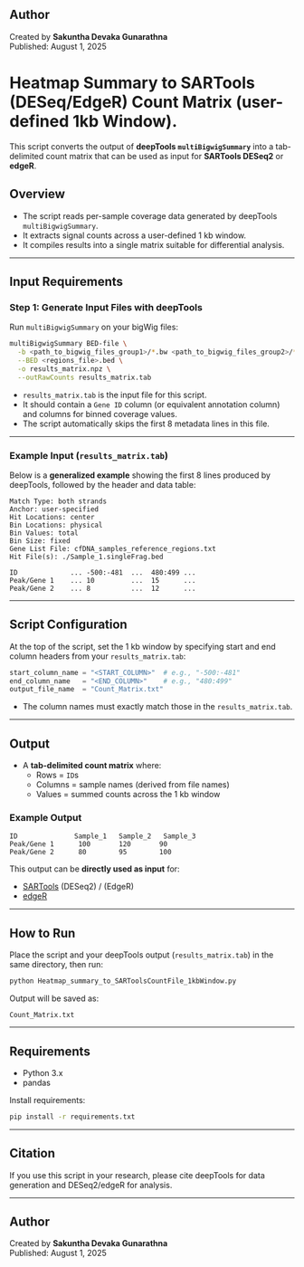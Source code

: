 ## Author
Created by **Sakuntha Devaka Gunarathna**  
Published: August 1, 2025

# Heatmap Summary to SARTools (DESeq/EdgeR) Count Matrix (user-defined 1kb Window).

This script converts the output of **deepTools `multiBigwigSummary`** into a tab-delimited count matrix 
that can be used as input for **SARTools DESeq2** or **edgeR**.

## Overview

- The script reads per-sample coverage data generated by deepTools `multiBigwigSummary`.
- It extracts signal counts across a user-defined 1 kb window.
- It compiles results into a single matrix suitable for differential analysis.

---

## Input Requirements

### Step 1: Generate Input Files with deepTools

Run `multiBigwigSummary` on your bigWig files:

```bash
multiBigwigSummary BED-file \
  -b <path_to_bigwig_files_group1>/*.bw <path_to_bigwig_files_group2>/*.bw ... \
  --BED <regions_file>.bed \
  -o results_matrix.npz \
  --outRawCounts results_matrix.tab
```

- `results_matrix.tab` is the input file for this script.
- It should contain a `Gene ID` column (or equivalent annotation column) and columns for binned coverage values.
- The script automatically skips the first 8 metadata lines in this file.

---

### Example Input (`results_matrix.tab`)

Below is a **generalized example** showing the first 8 lines produced by deepTools, followed by the header and data table:

```
Match Type: both strands
Anchor: user-specified
Hit Locations: center
Bin Locations: physical
Bin Values: total
Bin Size: fixed
Gene List File: cfDNA_samples_reference_regions.txt
Hit File(s): ./Sample_1.singleFrag.bed

ID             ... -500:-481  ...  480:499 ...
Peak/Gene 1    ... 10         ...  15      ...
Peak/Gene 2    ... 8          ...  12      ...
```

---

## Script Configuration

At the top of the script, set the 1 kb window by specifying start and end column headers from your `results_matrix.tab`:

```python
start_column_name = "<START_COLUMN>"  # e.g., "-500:-481"
end_column_name   = "<END_COLUMN>"    # e.g., "480:499"
output_file_name  = "Count_Matrix.txt"
```

- The column names must exactly match those in the `results_matrix.tab`.

---

## Output

- A **tab-delimited count matrix** where:
  - Rows = `ID`s
  - Columns = sample names (derived from file names)
  - Values = summed counts across the 1 kb window

### Example Output
```
ID              Sample_1   Sample_2   Sample_3
Peak/Gene 1      100       120       90
Peak/Gene 2      80        95        100
```

This output can be **directly used as input** for:
- [SARTools](https://github.com/PF2-pasteur-fr/SARTools) (DESeq2) / (EdgeR)
- [edgeR](https://bioconductor.org/packages/release/bioc/html/edgeR.html)

---

## How to Run

Place the script and your deepTools output (`results_matrix.tab`) in the same directory, then run:

```bash
python Heatmap_summary_to_SARToolsCountFile_1kbWindow.py
```

Output will be saved as:
```
Count_Matrix.txt
```

---

## Requirements

- Python 3.x
- pandas

Install requirements:

```bash
pip install -r requirements.txt
```

---

## Citation

If you use this script in your research, please cite deepTools for data generation and DESeq2/edgeR for analysis.

---

## Author
Created by **Sakuntha Devaka Gunarathna**  
Published: August 1, 2025
